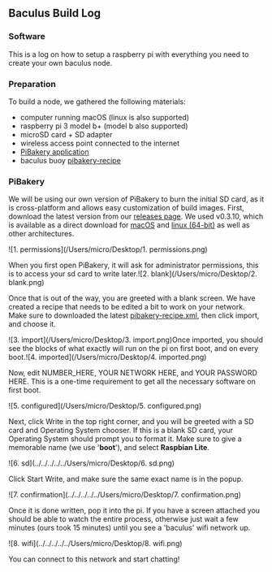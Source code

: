 ## Baculus Build Log

### Software

This is a log on how to setup a raspberry pi with everything you need to create your own baculus node. 

### Preparation

To build a node, we gathered the following materials:

* computer running macOS (linux is also supported)
* raspberry pi 3 model b+ (model b also supported)
* microSD card + SD adapter
* wireless access point connected to the internet
* [PiBakery application](https://github.com/baculus-buoy/pibakery/releases)
* baculus buoy [pibakery-recipe](https://github.com/baculus-buoy/baculus/blob/master/pibakery-recipe.xml)

### PiBakery

We will be using our own version of PiBakery to burn the initial SD card, as it is cross-platform and allows easy customization of build images. First, download the latest version from our [releases page](https://github.com/baculus-buoy/pibakery/releases). We used v0.3.10, which is available as a direct download for [macOS](https://github.com/baculus-buoy/pibakery/releases/download/v0.3.10/PiBakery-darwin-x64.zip) and [linux (64-bit)](https://github.com/baculus-buoy/pibakery/releases/download/v0.3.10/PiBakery-linux-x64.zip) as well as other architectures.

![1. permissions](/Users/micro/Desktop/1. permissions.png)

When you first open PiBakery, it will ask for administrator permissions, this is to access your sd card to write later.![2. blank](/Users/micro/Desktop/2. blank.png)

Once that is out of the way, you are greeted with a blank screen. We have created a recipe that needs to be edited a bit to work on your network. Make sure to downloaded the latest [pibakery-recipe.xml](https://raw.githubusercontent.com/baculus-buoy/baculus/master/pibakery-recipe.xml), then click import, and choose it.

![3. import](/Users/micro/Desktop/3. import.png)Once imported, you should see the blocks of what exactly will run on the pi on first boot, and on every boot.![4. imported](/Users/micro/Desktop/4. imported.png)

Now, edit NUMBER_HERE, YOUR NETWORK HERE, and YOUR PASSWORD HERE. This is a one-time requirement to get all the necessary software on first boot. 

![5. configured](/Users/micro/Desktop/5. configured.png)

Next, click Write in the top right corner, and you will be greeted with a SD card and Operating System chooser. If this is a blank SD card, your Operating System should prompt you to format it. Make sure to give a memorable name (we use '**boot**'), and select **Raspbian Lite**.

![6. sd](../../../../../Users/micro/Desktop/6. sd.png)

Click Start Write, and make sure the same exact name is in the popup.

![7. confirmation](../../../../../Users/micro/Desktop/7. confirmation.png)

Once it is done written, pop it into the pi. If you have a screen attached you should be able to watch the entire process, otherwise just wait a few minutes (ours took 15 minutes) until you see a 'baculus' wifi network up.

![8. wifi](../../../../../Users/micro/Desktop/8. wifi.png)

You can connect to this network and start chatting!
